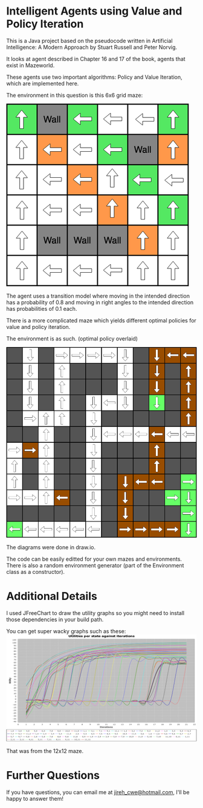 # Intelligent Agents using Value and Policy Iteration

This is a Java project based on the pseudocode written in Artificial Intelligence: A Modern Approach by Stuart Russell and Peter Norvig.

It looks at agent described in Chapter 16 and 17 of the book, agents that exist in Mazeworld.

These agents use two important algorithms: Policy and Value Iteration, which are implemented here.

The environment in this question is this 6x6 grid maze:

![6x6 Maze](https://github.com/jirehcwe/IntelligentAgents/blob/master/diagrams/6x6%20maze.png)

The agent uses a transition model where moving in the intended direction has a probability of 0.8 and moving in right angles to the intended direction has probabilities of 0.1 each.

There is a more complicated maze which yields different optimal policies for value and policy iteration.

The environment is as such. (optimal policy overlaid)

![12x12 Maze](https://github.com/jirehcwe/IntelligentAgents/blob/master/diagrams/12x12%20maze.png)

The diagrams were done in draw.io.


The code can be easily editted for your own mazes and environments. There is also a random environment generator (part of the Environment class as a constructor).

# Additional Details

I used JFreeChart to draw the utility graphs so you might need to install those dependencies in your build path.

You can get super wacky graphs such as these:
![12x12 Utility graph](https://github.com/jirehcwe/IntelligentAgents/blob/master/diagrams/12x12%20Utilities%20graph.png)

That was from the 12x12 maze. 

# Further Questions

If you have questions, you can email me at jireh_cwe@hotmail.com, I'll be happy to answer them!
